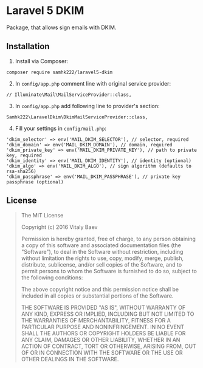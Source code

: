 # Laravel 5 DKIM
Package, that allows sign emails with DKIM.

## Installation
1. Install via Composer:
```
composer require samhk222/laravel5-dkim
```
2. In `config/app.php` comment line with original service provider:
```
// Illuminate\Mail\MailServiceProvider::class,
```
3. In `config/app.php` add following line to provider's section:
```
Samhk222\LaravelDkim\DkimMailServiceProvider::class,
```
4. Fill your settings in `config/mail.php`:
```
'dkim_selector' => env('MAIL_DKIM_SELECTOR'), // selector, required
'dkim_domain' => env('MAIL_DKIM_DOMAIN'), // domain, required
'dkim_private_key' => env('MAIL_DKIM_PRIVATE_KEY'), // path to private key, required
'dkim_identity' => env('MAIL_DKIM_IDENTITY'), // identity (optional)
'dkim_algo' => env('MAIL_DKIM_ALGO'), // sign algorithm (defaults to rsa-sha256)
'dkim_passphrase' => env('MAIL_DKIM_PASSPHRASE'), // private key passphrase (optional)
```

## License

> The MIT License
>  
>  Copyright (c) 2016 Vitaly Baev
>  
>  Permission is hereby granted, free of charge, to any person obtaining a copy
>  of this software and associated documentation files (the "Software"), to deal
>  in the Software without restriction, including without limitation the rights
>  to use, copy, modify, merge, publish, distribute, sublicense, and/or sell
>  copies of the Software, and to permit persons to whom the Software is
>  furnished to do so, subject to the following conditions:
>  
>  The above copyright notice and this permission notice shall be included in
>  all copies or substantial portions of the Software.
>  
>  THE SOFTWARE IS PROVIDED "AS IS", WITHOUT WARRANTY OF ANY KIND, EXPRESS OR
>  IMPLIED, INCLUDING BUT NOT LIMITED TO THE WARRANTIES OF MERCHANTABILITY,
>  FITNESS FOR A PARTICULAR PURPOSE AND NONINFRINGEMENT. IN NO EVENT SHALL THE
>  AUTHORS OR COPYRIGHT HOLDERS BE LIABLE FOR ANY CLAIM, DAMAGES OR OTHER
>  LIABILITY, WHETHER IN AN ACTION OF CONTRACT, TORT OR OTHERWISE, ARISING FROM,
>  OUT OF OR IN CONNECTION WITH THE SOFTWARE OR THE USE OR OTHER DEALINGS IN
>  THE SOFTWARE.
